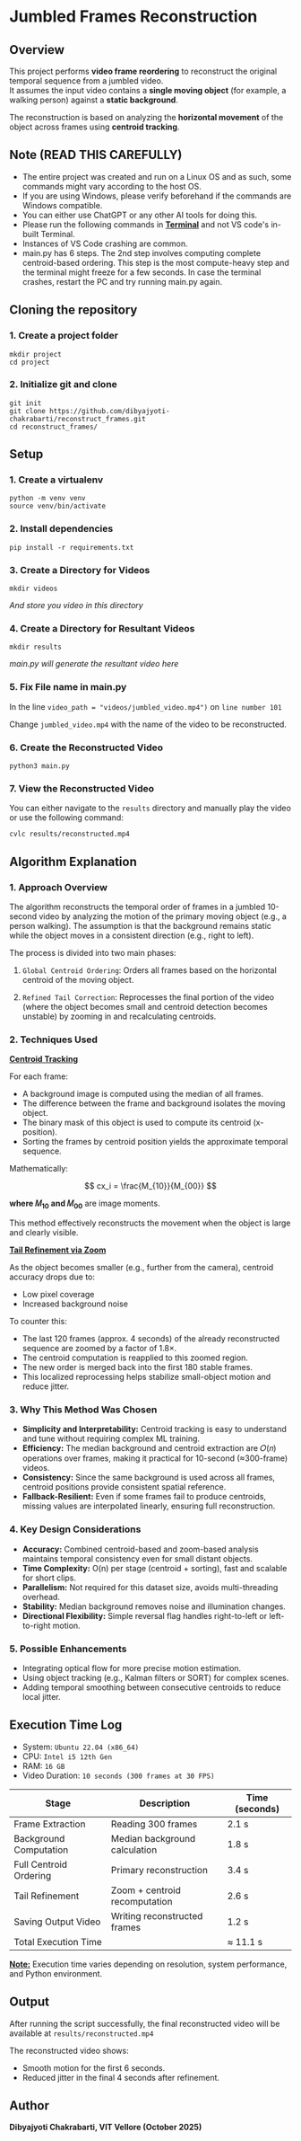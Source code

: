 # Jumbled Frames Reconstruction

## Overview

This project performs **video frame reordering** to reconstruct the original temporal sequence from a jumbled video.  
It assumes the input video contains a **single moving object** (for example, a walking person) against a **static background**.

The reconstruction is based on analyzing the **horizontal movement** of the object across frames using **centroid tracking**.

## Note (READ THIS CAREFULLY)

- The entire project was created and run on a Linux OS and as such, some commands might vary according to the host OS.
- If you are using Windows, please verify beforehand if the commands are Windows compatible.
- You can either use ChatGPT or any other AI tools for doing this.
- Please run the following commands in <ins>**Terminal**</ins> and not VS code's in-built Terminal.
- Instances of VS Code crashing are common.
- main.py has 6 steps. The 2nd step involves computing complete centroid-based ordering. This step is the most compute-heavy step and the terminal might freeze for a few seconds. In case the terminal crashes, restart the PC and try running main.py again.

## Cloning the repository
### 1. Create a project folder
```
mkdir project
cd project
```
### 2. Initialize git and clone
```
git init
git clone https://github.com/dibyajyoti-chakrabarti/reconstruct_frames.git
cd reconstruct_frames/
```
## Setup
### 1. Create a virtualenv
```
python -m venv venv
source venv/bin/activate
```
### 2. Install dependencies
```
pip install -r requirements.txt
```
### 3. Create a Directory for Videos
```
mkdir videos
```
*And store you video in this directory*

### 4. Create a Directory for Resultant Videos
```
mkdir results
```

*main.py will generate the resultant video here*

### 5. Fix File name in main.py

In the line `video_path = "videos/jumbled_video.mp4")` on `line number 101`

Change `jumbled_video.mp4` with the name of the video to be reconstructed.

### 6. Create the Reconstructed Video
```
python3 main.py
```
### 7. View the Reconstructed Video

You can either navigate to the `results` directory and manually play the video or use the following command:
```
cvlc results/reconstructed.mp4  
```
## Algorithm Explanation
### 1. Approach Overview

The algorithm reconstructs the temporal order of frames in a jumbled 10-second video by analyzing the motion of the primary moving object (e.g., a person walking).
The assumption is that the background remains static while the object moves in a consistent direction (e.g., right to left).

The process is divided into two main phases:

1. `Global Centroid Ordering`: Orders all frames based on the horizontal centroid of the moving object.

2. `Refined Tail Correction`: Reprocesses the final portion of the video (where the object becomes small and centroid detection becomes unstable) by zooming in and recalculating centroids.

### 2. Techniques Used
**<ins>Centroid Tracking</ins>**

For each frame:
- A background image is computed using the median of all frames. 
- The difference between the frame and background isolates the moving object. 
- The binary mask of this object is used to compute its centroid (x-position).
- Sorting the frames by centroid position yields the approximate temporal sequence.

Mathematically:

$$
cx_i = \frac{M_{10}}{M_{00}}
$$



**where 𝑀<sub>10</sub>
and 𝑀<sub>00</sub>** are image moments.

This method effectively reconstructs the movement when the object is large and clearly visible.

**<ins>Tail Refinement via Zoom</ins>**

As the object becomes smaller (e.g., further from the camera), centroid accuracy drops due to:

- Low pixel coverage
- Increased background noise

To counter this:

- The last 120 frames (approx. 4 seconds) of the already reconstructed sequence are zoomed by a factor of 1.8×.
- The centroid computation is reapplied to this zoomed region.
- The new order is merged back into the first 180 stable frames.
- This localized reprocessing helps stabilize small-object motion and reduce jitter.

### 3. Why This Method Was Chosen

- **Simplicity and Interpretability:** Centroid tracking is easy to understand and tune without requiring complex ML training.
- **Efficiency:** The median background and centroid extraction are 𝑂(𝑛) operations over frames, making it practical for 10-second (≈300-frame) videos.
- **Consistency:** Since the same background is used across all frames, centroid positions provide consistent spatial reference.
- **Fallback-Resilient:** Even if some frames fail to produce centroids, missing values are interpolated linearly, ensuring full reconstruction.
### 4. Key Design Considerations
   
- **Accuracy:** Combined centroid-based and zoom-based analysis maintains temporal consistency even for small distant objects.
- **Time Complexity:** O(n) per stage (centroid + sorting), fast and scalable for short clips.
- **Parallelism:** Not required for this dataset size, avoids multi-threading overhead.
- **Stability:** Median background removes noise and illumination changes.
- **Directional Flexibility:** Simple reversal flag handles right-to-left or left-to-right motion.

### 5. Possible Enhancements
- Integrating optical flow for more precise motion estimation.
- Using object tracking (e.g., Kalman filters or SORT) for complex scenes.
- Adding temporal smoothing between consecutive centroids to reduce local jitter.

## Execution Time Log
- System: `Ubuntu 22.04 (x86_64)`
- CPU: `Intel i5 12th Gen`
- RAM: `16 GB`
- Video Duration: `10 seconds (300 frames at 30 FPS)`

| Stage | Description | Time (seconds) |
|--------|-------------|----------------|
| Frame Extraction | Reading 300 frames | 2.1 s |
| Background Computation | Median background calculation | 1.8 s |
| Full Centroid Ordering | Primary reconstruction | 3.4 s |
| Tail Refinement | Zoom + centroid recomputation | 2.6 s |
| Saving Output Video | Writing reconstructed frames | 1.2 s |
| Total Execution Time |  | ≈ 11.1 s |

**<ins>Note:</ins>** Execution time varies depending on resolution, system performance, and Python environment.

## Output
After running the script successfully, the final reconstructed video will be available at ```results/reconstructed.mp4```

The reconstructed video shows:
- Smooth motion for the first 6 seconds.
- Reduced jitter in the final 4 seconds after refinement.

## Author
**Dibyajyoti Chakrabarti, VIT Vellore (October 2025)**